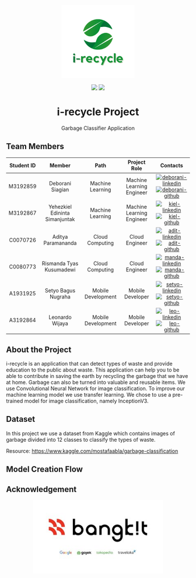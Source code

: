 <br />
<p align="center">
  <a href="#">
    <img src="assets/i-recycle.png" alt="logo i-recycle" height="200">
  </a>
  
  <p align="center">
    <img src="https://img.shields.io/badge/Team-3R-5ff816">
    <img src="https://img.shields.io/badge/ID-B21_CAP0122-5ff816?">
  </p>

  <h1 align="center">i-recycle Project</h1>
  
   <p align="center">Garbage Classifier Application</p>
   
## Team Members

| Student ID |             Member             |        Path        |                Project Role                |                                                  Contacts                                                  |
| :--------: | :----------------------------: | :----------------: | :----------------------------------------: | :--------------------------------------------------------------------------------------------------------: |
|  M3192859  |        Deborani Siagian        |  Machine Learning  |  Machine Learning Engineer |     [![deborani-linkedin][linkedin-shield]][deborani-linkedin-url][![deborani-github][github-shield]][deborani-github-url]     |
|  M3192867  | Yehezkiel Edininta Simanjuntak |  Machine Learning  |         Machine Learning Engineer          |     [![kiel-linkedin][linkedin-shield]][kiel-linkedin-url][![kiel-github][github-shield]][kiel-github-url]     |
|  C0070726  |       Aditya Paramananda       |  Cloud Computing |              Cloud Engineer              | [![adit-linkedin][linkedin-shield]][adit-linkedin-url][![adit-github][github-shield]][adit-github-url] |
|  C0080773  |    Rismanda Tyas Kusumadewi    | Cloud Computing |              Cloud Engineer             | [![manda-linkedin][linkedin-shield]][manda-linkedin-url][![manda-github][github-shield]][manda-github-url] |
|  A1931925  |      Setyo Bagus Nugraha       | Mobile Development    |                      Mobile Developer                | [![setyo-linkedin][linkedin-shield]][setyo-linkedin-url][![setyo-github][github-shield]][setyo-github-url] |
|  A3192864  |         Leonardo Wijaya        |  Mobile Development   |                      Mobile Developer              |     [![leo-linkedin][linkedin-shield]][leo-linkedin-url][![leo-github][github-shield]][leo-github-url]     |

## About the Project
i-recycle is an application that can detect types of waste and provide education to the public about waste. This application can help you to be able to contribute in saving the earth by recycling the garbage that we have at home. Garbage can also be turned into valuable and reusable items. We use Convolutional Neural Network for image classification. To improve our machine learning model we use transfer learning. We chose to use a pre-trained model for image classification, namely InceptionV3.

## Dataset
In this project we use a dataset from Kaggle which contains images of garbage divided into 12 classes to classify the types of waste. 

Resource: https://www.kaggle.com/mostafaabla/garbage-classification

## Model Creation Flow

## Acknowledgement

<p align="center">
  <img src="assets/logo-bangkit.jpg" alt="logo bangkit" height="200"></img>
</p>

<!-- LinkedIn Link -->

[linkedin-shield]: https://img.shields.io/badge/LinkedIn--blue?style=social&logo=Linkedin
[deborani-linkedin-url]: https://www.linkedin.com/in/deborani-siagian-a97620185/
[kiel-linkedin-url]: https://www.linkedin.com/in/yehezkieles/
[adit-linkedin-url]: https://www.linkedin.com/
[manda-linkedin-url]: https://www.linkedin.com/in/rismanda-k-791b1211a
[setyo-linkedin-url]: https://www.linkedin.com/in/setyo-bagus-nugraha/
[leo-linkedin-url]: https://www.linkedin.com/in/leonardo-wijaya-67aa10194/

<!-- Github Link -->

[github-shield]: https://img.shields.io/badge/GitHub--blue?style=social&logo=Github
[kiel-github-url]: https://github.com/yehezkielesmjtk
[deborani-github-url]: https://github.com/DeboraniSiagian
[adit-github-url]: https://github.com/Aditpara20
[manda-github-url]: https://github.com/risma
[setyo-github-url]: https://github.com/setyobagus01
[leo-github-url]: https://github.com/Leonardowjy

